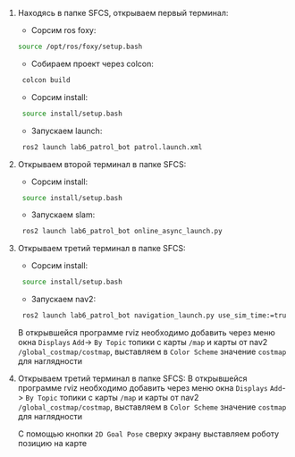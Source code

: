 1. Находясь в папке SFCS, открываем первый терминал:
   - Сорсим ros foxy:
   ```bash
   source /opt/ros/foxy/setup.bash
   ```
   - Собираем проект через colcon:
   ```bash
    colcon build
   ```
   - Сорсим install:
   ```bash
    source install/setup.bash
   ```
   - Запускаем launch:
   ```bash
    ros2 launch lab6_patrol_bot patrol.launch.xml
   ```
   

2. Открываем второй терминал в папке SFCS:
   - Сорсим install:
   ```bash
    source install/setup.bash
   ```
   - Запускаем slam:
   ```bash
    ros2 launch lab6_patrol_bot online_async_launch.py
   ```


3. Открываем третий терминал в папке SFCS:
   - Сорсим install:
   ```bash
    source install/setup.bash
   ```
   - Запускаем nav2:
   ```bash
    ros2 launch lab6_patrol_bot navigation_launch.py use_sim_time:=true
   ```

   В открывшейся программе rviz необходимо добавить через меню окна `Displays` `Add`-> `By Topic` топики с карты `/map` и карты от nav2 `/global_costmap/costmap`, выставляем в `Color Scheme` значение `costmap` для наглядности

3. Открываем третий терминал в папке SFCS:
   В открывшейся программе rviz необходимо добавить через меню окна `Displays` `Add`-> `By Topic` топики с карты `/map` и карты от nav2 `/global_costmap/costmap`, выставляем в `Color Scheme` значение `costmap` для наглядности

   С помощью кнопки `2D Goal Pose` сверху экрану выставляем роботу позицию на карте 